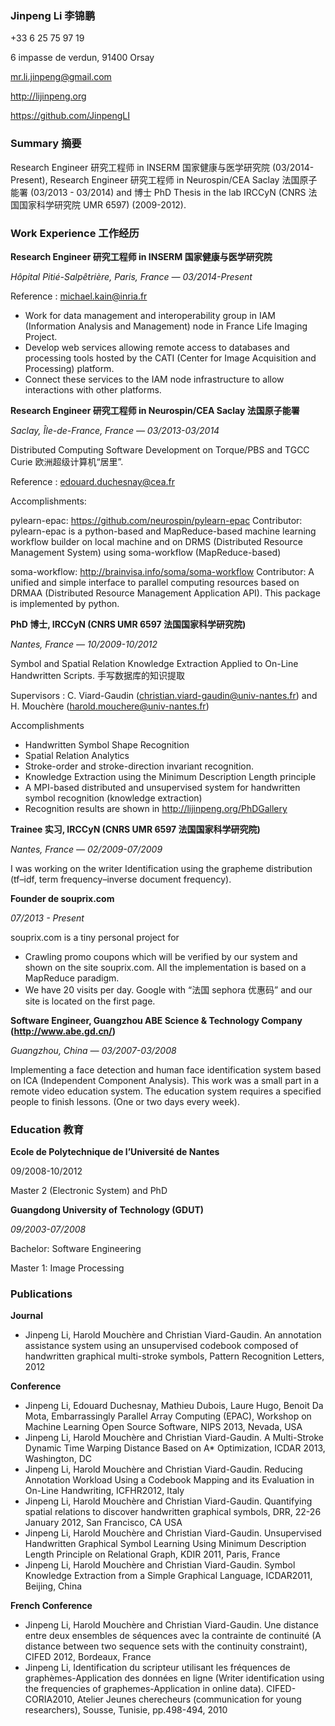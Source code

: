 ### Jinpeng Li 李锦鹏

+33 6 25 75 97 19

6 impasse de verdun, 91400 Orsay

mr.li.jinpeng@gmail.com 

http://lijinpeng.org

https://github.com/JinpengLI

### Summary 摘要
Research Engineer 研究工程师 in INSERM 国家健康与医学研究院 (03/2014-Present), Research Engineer 研究工程师 in Neurospin/CEA Saclay 法国原子能署 (03/2013 - 03/2014) and 博士 PhD Thesis in the lab IRCCyN (CNRS 法国国家科学研究院 UMR 6597) (2009-2012). 

### Work Experience 工作经历

**Research Engineer 研究工程师 in INSERM 国家健康与医学研究院**

*Hôpital Pitié-Salpêtrière, Paris, France — 03/2014-Present*

Reference : michael.kain@inria.fr

  * Work for data management and interoperability group in IAM (Information Analysis and Management) node in France Life Imaging Project.
  * Develop web services allowing remote access to databases and processing tools hosted by the CATI (Center for Image Acquisition and Processing) platform.
  * Connect these services to the IAM node infrastructure to allow interactions with other platforms.

**Research Engineer 研究工程师 in Neurospin/CEA Saclay 法国原子能署**

*Saclay, Île-de-France, France — 03/2013-03/2014*

Distributed Computing Software Development on Torque/PBS and TGCC Curie 欧洲超级计算机“居里”.

Reference : edouard.duchesnay@cea.fr

Accomplishments:

pylearn-epac: https://github.com/neurospin/pylearn-epac
Contributor: pylearn-epac is a python-based and MapReduce-based machine learning workflow builder on local machine and on DRMS (Distributed Resource Management System)  using soma-workflow (MapReduce-based)

soma-workflow: http://brainvisa.info/soma/soma-workflow
Contributor: A unified and simple interface to parallel computing resources based on DRMAA (Distributed Resource Management Application API). This package is implemented by python.

**PhD 博士, IRCCyN (CNRS UMR 6597 法国国家科学研究院)**

*Nantes, France — 10/2009-10/2012*

Symbol and Spatial Relation Knowledge Extraction Applied to On-Line Handwritten Scripts. 手写数据库的知识提取

Supervisors : C. Viard-Gaudin (christian.viard-gaudin@univ-nantes.fr) and H. Mouchère (harold.mouchere@univ-nantes.fr)

Accomplishments

  * Handwritten Symbol Shape Recognition
  * Spatial Relation Analytics
  * Stroke-order and stroke-direction invariant recognition.
  * Knowledge Extraction using the Minimum Description Length principle
  * A MPI-based distributed and unsupervised system for handwritten symbol recognition (knowledge extraction)
  * Recognition results are shown in http://lijinpeng.org/PhDGallery

**Trainee 实习, IRCCyN (CNRS UMR 6597 法国国家科学研究院)**

*Nantes, France — 02/2009-07/2009*

I was working on the writer Identification using the grapheme distribution (tf–idf, term frequency–inverse document frequency).

**Founder de souprix.com**

*07/2013 - Present*

souprix.com is a tiny personal project for 

  * Crawling promo coupons which will be verified by our system and shown on the site souprix.com. All the implementation is based on a MapReduce paradigm.
  * We have 20 visits per day. Google with “法国 sephora 优惠码” and our site is located on the first page.


**Software Engineer, Guangzhou ABE Science & Technology Company (http://www.abe.gd.cn/)**

*Guangzhou, China — 03/2007-03/2008*

Implementing a face detection and human face identification system based on ICA (Independent Component Analysis). This work was a small part in a remote video education system. The education system requires a specified people to finish lessons. (One or two days every week).



### Education 教育


**Ecole de Polytechnique de l’Université de Nantes**

09/2008-10/2012

Master 2 (Electronic System) and PhD

**Guangdong University of Technology (GDUT)**

*09/2003-07/2008*                                                                                                

Bachelor: Software Engineering

Master 1: Image Processing


### Publications

**Journal**

  * Jinpeng Li, Harold Mouchère and Christian Viard-Gaudin. An annotation assistance system using an unsupervised codebook composed of handwritten graphical multi-stroke symbols, Pattern Recognition Letters, 2012

**Conference**

  * Jinpeng Li, Edouard Duchesnay, Mathieu Dubois, Laure Hugo, Benoit Da Mota, Embarrassingly Parallel Array Computing (EPAC), Workshop on Machine Learning Open Source Software, NIPS 2013, Nevada, USA
  * Jinpeng Li, Harold Mouchère and Christian Viard-Gaudin. A Multi-Stroke Dynamic Time Warping Distance Based on A* Optimization, ICDAR 2013, Washington, DC
  * Jinpeng Li, Harold Mouchère and Christian Viard-Gaudin. Reducing Annotation Workload Using a Codebook Mapping and its Evaluation in On-Line Handwriting, ICFHR2012, Italy
  * Jinpeng Li, Harold Mouchère and Christian Viard-Gaudin. Quantifying spatial relations to discover handwritten graphical symbols, DRR, 22-26 January 2012, San Francisco, CA USA
  * Jinpeng Li, Harold Mouchère and Christian Viard-Gaudin. Unsupervised Handwritten Graphical Symbol Learning Using Minimum Description Length Principle on Relational Graph,  KDIR 2011, Paris, France
  * Jinpeng Li, Harold Mouchère and Christian Viard-Gaudin. Symbol Knowledge Extraction from a Simple Graphical Language, ICDAR2011, Beijing, China

**French Conference**

  * Jinpeng Li, Harold Mouchère and Christian Viard-Gaudin. Une distance entre deux ensembles de séquences avec la contrainte de continuité (A distance between two sequence sets with the continuity constraint), CIFED 2012, Bordeaux, France
  * Jinpeng Li, Identification du scripteur utilisant les fréquences de graphèmes-Application des données en ligne (Writer identification using the frequencies of graphemes-Application in online data). CIFED-CORIA2010, Atelier Jeunes cherecheurs (communication for young researchers), Sousse, Tunisie, pp.498-494, 2010
